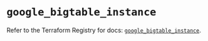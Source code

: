 # `google_bigtable_instance`

Refer to the Terraform Registry for docs: [`google_bigtable_instance`](https://registry.terraform.io/providers/hashicorp/google/6.25.0/docs/resources/bigtable_instance).
